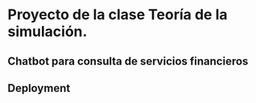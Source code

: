 # Proyecto de la clase Teoría de la simulación.
## Chatbot para consulta de servicios financieros


## Deployment

